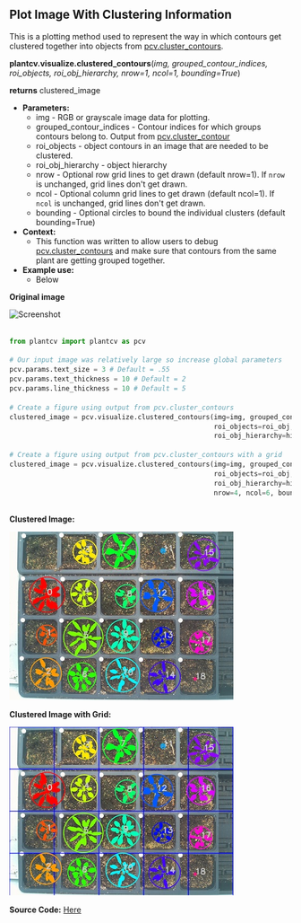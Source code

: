 ## Plot Image With Clustering Information 

This is a plotting method used to represent the way in which contours get clustered together into objects from [pcv.cluster_contours](cluster_contours.md).

**plantcv.visualize.clustered_contours**(*img, grouped_contour_indices, roi_objects, roi_obj_hierarchy, nrow=1, ncol=1, bounding=True*)

**returns** clustered_image

- **Parameters:**
    - img - RGB or grayscale image data for plotting.
    - grouped_contour_indices - Contour indices for which groups contours belong to. Output from [pcv.cluster_contour](cluster_contours.md)
    - roi_objects - object contours in an image that are needed to be clustered.
    - roi_obj_hierarchy - object hierarchy
    - nrow - Optional row grid lines to get drawn (default nrow=1). If `nrow` is unchanged, grid lines don't get drawn. 
    - ncol - Optional column grid lines to get drawn (default ncol=1). If `ncol` is unchanged, grid lines don't get drawn. 
    - bounding - Optional circles to bound the individual clusters (default bounding=True)
- **Context:**
    - This function was written to allow users to debug [pcv.cluster_contours](cluster_contours.md) and make sure that contours from the same 
    plant are getting grouped together. 
- **Example use:**
    - Below

**Original image**

![Screenshot](img/documentation_images/visualize_clustered_contours/multi_arabidopsis.jpg)

```python

from plantcv import plantcv as pcv

# Our input image was relatively large so increase global parameters 
pcv.params.text_size = 3 # Default = .55
pcv.params.text_thickness = 10 # Default = 2
pcv.params.line_thickness = 10 # Default = 5

# Create a figure using output from pcv.cluster_contours 
clustered_image = pcv.visualize.clustered_contours(img=img, grouped_contour_indices=cnt_i, 
                                                   roi_objects=roi_obj,
                                                   roi_obj_hierarchy=hier, bounding=True)

# Create a figure using output from pcv.cluster_contours with a grid
clustered_image = pcv.visualize.clustered_contours(img=img, grouped_contour_indices=cnt_i, 
                                                   roi_objects=roi_obj,
                                                   roi_obj_hierarchy=hier,
                                                   nrow=4, ncol=6, bounding=True)
                                       
```

**Clustered Image:** 

![Screenshot](img/documentation_images/visualize_clustered_contours/contour_cluster_img.jpg)

**Clustered Image with Grid:** 

![Screenshot](img/documentation_images/visualize_clustered_contours/contour_cluster_img_grid.jpg)

**Source Code:** [Here](https://github.com/danforthcenter/plantcv/blob/master/plantcv/plantcv/visualize/clustered_contours.py)
